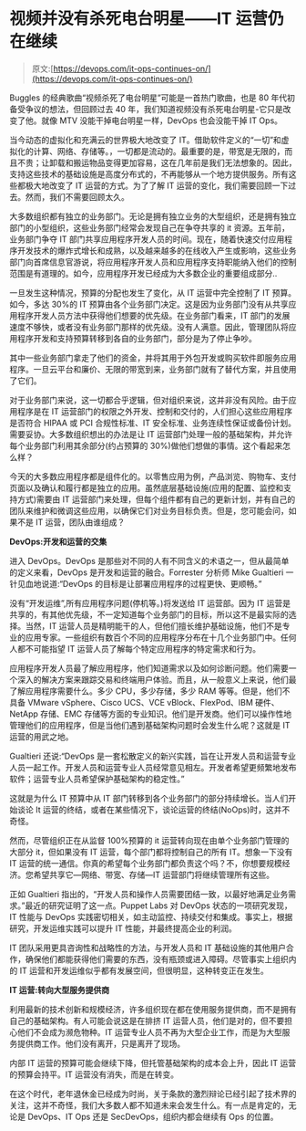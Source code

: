 # 视频并没有杀死电台明星——IT 运营仍在继续

> 原文:[https://devops.com/it-ops-continues-on/](https://devops.com/it-ops-continues-on/)

Buggles 的经典歌曲“视频杀死了电台明星”可能是一首热门歌曲，也是 80 年代初备受争议的想法，但回顾过去 40 年，我们知道视频没有杀死电台明星-它只是改变了他。就像 MTV 没能干掉电台明星一样，DevOps 也会没能干掉 IT Ops。

当今动态的虚拟化和充满云的世界极大地改变了 IT。借助软件定义的“一切”和虚拟化的计算、网络、存储等。，一切都是流动的。最重要的是，带宽是无限的，而且不贵；让卸载和搬运物品变得更加容易，这在几年前是我们无法想象的。因此，支持这些技术的基础设施是高度分布式的，不再能够从一个地方提供服务。所有这些都极大地改变了 IT 运营的方式。为了了解 IT 运营的变化，我们需要回顾一下过去。然而，我们不需要回顾太久。

大多数组织都有独立的业务部门。无论是拥有独立业务的大型组织，还是拥有独立部门的小型组织，这些业务部门经常会发现自己在争夺共享的 it 资源。五年前，业务部门争夺 IT 部门共享应用程序开发人员的时间。现在，随着快速交付应用程序开发技术的爆炸式增长和成熟，以及越来越多的在线收入产生或影响，这些业务部门向首席信息官游说，将应用程序开发人员和应用程序支持职能纳入他们的控制范围是有道理的。如今，应用程序开发已经成为大多数企业的重要组成部分..

一旦发生这种情况，预算的分配也发生了变化，从 IT 运营中完全控制了 IT 预算。如今，多达 30%的 IT 预算由各个业务部门决定。这是因为业务部门没有从共享应用程序开发人员方法中获得他们想要的优先级。在业务部门看来，IT 部门的发展速度不够快，或者没有业务部门那样的优先级。没有人满意。因此，管理团队将应用程序开发和支持预算转移到各自的业务部门，部分是为了停止争吵。

其中一些业务部门拿走了他们的资金，并将其用于外包开发或购买软件即服务应用程序。一旦云平台和廉价、无限的带宽到来，业务部门就有了替代方案，并且使用了它们。

对于业务部门来说，这一切都合乎逻辑，但对组织来说，这并非没有风险。由于应用程序是在 IT 运营部门的权限之外开发、控制和交付的，人们担心这些应用程序是否符合 HIPAA 或 PCI 合规性标准、IT 安全标准、业务连续性保证或备份计划。需要妥协。大多数组织想出的办法是让 IT 运营部门处理一般的基础架构，并允许每个业务部门利用其余部分(约占预算的 30%)做他们想做的事情。这个看起来怎么样？

今天的大多数应用程序都是组件化的。以零售应用为例，产品浏览、购物车、支付页面以及确认和履行都是独立的应用。虽然底层基础设施(应用的配置、监控和支持方式)需要由 IT 运营部门来处理，但每个组件都有自己的更新计划，并有自己的团队来维护和微调这些应用，以确保它们对业务目标负责。但是，您可能会问，如果不是 IT 运营，团队由谁组成？

**DevOps:开发和运营的交集**

进入 DevOps。DevOps 是那些对不同的人有不同含义的术语之一，但从最简单的定义来看，DevOps 是开发和运营的融合。Forrester 分析师 Mike Gualtieri 一针见血地说道:“DevOps 的目标是让部署应用程序的过程更快、更顺畅。”

没有“开发运维”,所有应用程序问题(停机等。)将发送给 IT 运营部。因为 IT 运营是共享的，有其他优先级，不一定知道每个业务部门的目标，所以这不是最实际的选择。当然，IT 运营人员是精明能干的人，但他们擅长维护基础设施，他们不是专业的应用专家。一些组织有数百个不同的应用程序分布在十几个业务部门中。任何人都不可能指望 IT 运营人员了解每个特定应用程序的特定需求和行为。

应用程序开发人员最了解应用程序，他们知道需求以及如何诊断问题。他们需要一个深入的解决方案来跟踪交易和终端用户体验。而且，从一般意义上来说，他们最了解应用程序需要什么。多少 CPU，多少存储，多少 RAM 等等。但是，他们不具备 VMware vSphere、Cisco UCS、VCE vBlock、FlexPod、IBM 硬件、NetApp 存储、EMC 存储等方面的专业知识。他们是开发商。他们可以操作性地管理他们的应用程序，但是当他们遇到基础架构问题时会发生什么呢？这就是 IT 运营的用武之地。

Gualtieri 还说:“DevOps 是一套松散定义的新兴实践，旨在让开发人员和运营专业人员一起工作。开发人员和运营专业人员经常意见相左。开发者希望更频繁地发布软件；运营专业人员希望保护基础架构的稳定性。”

这就是为什么 IT 预算中从 IT 部门转移到各个业务部门的部分持续增长。当人们开始谈论 It 运营的终结，或者在某些情况下，谈论运营的终结(NoOps)时，这并不奇怪。

然而，尽管组织正在从监督 100%预算的 it 运营转向现在由单个业务部门管理的大部分 it，但如果没有 IT 运营，每个部门都将控制自己的所有 IT。想象一下没有 IT 运营的统一通信。你真的希望每个业务部门都负责这个吗？不，你想要规模经济。您希望共享它—网络、带宽、存储—IT 运营部门将继续管理所有这些。

正如 Gualtieri 指出的，“开发人员和操作人员需要团结一致，以最好地满足业务需求。”最近的研究证明了这一点。Puppet Labs 对 DevOps 状态的一项研究发现，IT 性能与 DevOps 实践密切相关，如主动监控、持续交付和集成。事实上，根据研究，开发运维实践可以提升 IT 性能，并最终提高企业的利润。

IT 团队采用更具咨询性和战略性的方法，与开发人员和 IT 基础设施的其他用户合作，确保他们都能获得他们需要的东西，没有瓶颈或进入障碍。尽管事实上组织内的 IT 运营和开发运维似乎都有发展空间，但很明显，这种转变正在发生。

**IT 运营:转向大型服务提供商**

利用最新的技术创新和规模经济，许多组织现在都在使用服务提供商，而不是拥有自己的基础架构。有人可能会说这是在排挤 IT 运营人员，他们是对的，但不要担心他们不会成为濒危物种。IT 运营专业人员不再为大型企业工作，而是为大型服务提供商工作。他们没有离开，只是离开了现场。

内部 IT 运营的预算可能会继续下降，但托管基础架构的成本会上升，因此 IT 运营的预算会持平。IT 运营没有消失，而是在转变。

在这个时代，老年退休金已经成为时尚，关于条款的激烈辩论已经引起了技术界的关注，这并不奇怪，我们大多数人都不知道未来会发生什么。有一点是肯定的，无论是 DevOps、IT Ops 还是 SecDevOps，组织内都会继续有 Ops 的位置。